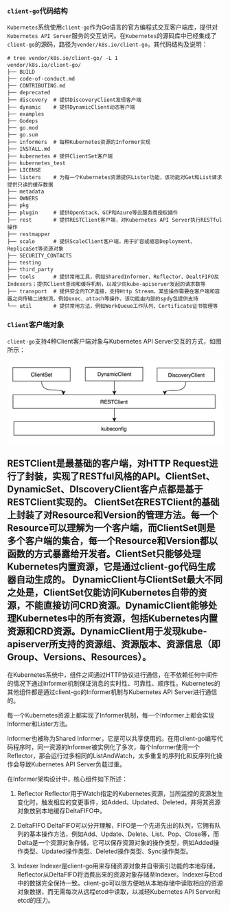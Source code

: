 ### `client-go`代码结构

`Kubernetes`系统使用`client-go`作为Go语言的官方编程式交互客户端库，提供对`Kubernetes API Server`服务的交互访问。在`Kubernetes`的源码库中已经集成了`client-go`的源码，路径为`vender/k8s.io/client-go`，其代码结构及说明：

```shell
# tree vendor/k8s.io/client-go/ -L 1
vendor/k8s.io/client-go/
├── BUILD
├── code-of-conduct.md
├── CONTRIBUTING.md
├── deprecated
├── discovery  # 提供DiscoveryClient发现客户端
├── dynamic    # 提供DynamicClient动态客户端
├── examples
├── Godeps
├── go.mod
├── go.sum
├── informers  # 每种Kubernetes资源的Informer实现
├── INSTALL.md
├── kubernetes # 提供ClientSet客户端
├── kubernetes_test
├── LICENSE
├── listers    # 为每一个Kubernetes资源提供Lister功能，该功能对Get和List请求提供只读的缓存数据
├── metadata
├── OWNERS
├── pkg
├── plugin     # 提供OpenStack、GCP和Azure等云服务商授权插件
├── rest       # 提供RESTClient客户端，对Kubernetes API Server执行RESTful操作
├── restmapper
├── scale      # 提供ScaleClient客户端，用于扩容或缩容Deployment、ReplicaSet等资源对象
├── SECURITY_CONTACTS
├── testing
├── third_party
├── tools      # 提供常用工具，例如SharedInformer、Reflector、DealtFIFO及Indexers；提供Client查询和缓存机制，以减少向kube-apiserver发起的请求数等
├── transport  # 提供安全的TCP连接，支持Http Stream，某些操作需要在客户端和容器之间传输二进制流，例如exec、attach等操作，该功能由内部的spdy包提供支持
└── util       # 提供常用方法，例如WorkQueue工作队列、Certificate证书管理等
```

### `Client`客户端对象

`client-go`支持4种Client客户端对象与Kubernetes API Server交互的方式，如图所示：

![Client交互对象](../images/client-go/Client交互对象.png)

RESTClient是最基础的客户端，对HTTP Request进行了封装，实现了RESTful风格的API。ClientSet、DynamicSet、DIscoveryClient客户点都是基于RESTClient实现的。
ClientSet在RESTClient的基础上封装了对Resource和Version的管理方法。每一个Resource可以理解为一个客户端，而ClientSet则是多个客户端的集合，每一个Resource和Version都以函数的方式暴露给开发者。ClientSet只能够处理Kubernetes内置资源，它是通过client-go代码生成器自动生成的。
DynamicClient与ClientSet最大不同之处是，ClientSet仅能访问Kubernetes自带的资源，不能直接访问CRD资源。DynamicClient能够处理Kubernetes中的所有资源，包括Kubernetes内置资源和CRD资源。DynamicClient用于发现kube-apiserver所支持的资源组、资源版本、资源信息（即Group、Versions、Resources）。
---
在Kubernetes系统中，组件之间通过HTTP协议进行通信，在不依赖任何中间件的情况下通过Informer机制保证消息的实时性、可靠性、顺序性。Kubernetes的其他组件都是通过client-go的Informer机制与Kubernetes API Server进行通信的。

每一个Kubernetes资源上都实现了Informer机制，每一个Informer上都会实现Informer和Lister方法。

Informer也被称为Shared Informer，它是可以共享使用的。在用client-go编写代码程序时，同一资源的Informer被实例化了多次，每个Informer使用一个Reflector，那会运行过多相同的ListAndWatch，太多重复的序列化和反序列化操作会导致Kubernetes API Server负载过重。

在Informer架构设计中，核心组件如下所述：
1. Reflector
Reflector用于Watch指定的Kubernetes资源，当所监控的资源发生变化时，触发相应的变更事件，如Added、Updated、Deleted，并将其资源对象放到本地缓存DeltaFIFO中。

2. DeltaFIFO
DeltaFIFO可以分开理解，FIFO是一个先进先出的队列，它拥有队列的基本操作方法，例如Add、Update、Delete、List、Pop、Close等，而Delta是一个资源对象存储，它可以保存资源对象的操作类型，例如Added操作类型、Updated操作类型、Deleted操作类型、Sync操作类型。

3. Indexer
Indexer是client-go用来存储资源对象并自带索引功能的本地存储，Reflector从DeltaFIFO将消费出来的资源对象存储至Indexer。Indexer与Etcd中的数据完全保持一致。client-go可以很方便地从本地存储中读取相应的资源对象数据，而无需每次从远程etcd中读取，以减轻Kubernetes API Server和etcd的压力。

